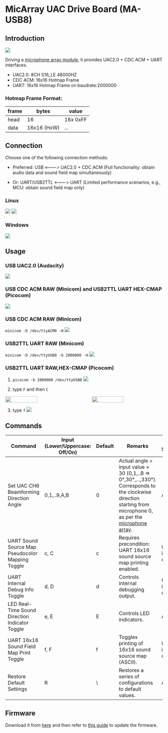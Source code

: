 # MicArray UAC Drive Board (MA-USB8)

## Introduction

![](../../assets/modules/micarray_usbboard_bl616/product-front.png)

Driving a [microphone array module]((./micarray.md)), it provides UAC2.0 + CDC ACM + UART interfaces.

- UAC2.0: 8CH S16_LE 48000HZ
- CDC ACM: 16x16 Hotmap Frame
- UART: 16x16 Hotmap Frame on baudrate:2000000 

### Hotmap Frame Format:

| frame| bytes        | value    |
|------|--------------|----------|
| head | 16           | 16x 0xFF |
| data | 16x16 (HxW)  | ...      |


## Connection

Choose one of the following connection methods:

  - Preferred: USB <---> UAC2.0 + CDC ACM (Full functionality: obtain audio data and sound field map simultaneously)

  - Or: UART/USB2TTL <---> UART (Limited performance scenarios, e.g., MCU: obtain sound field map only)

### Linux
![](../../assets/modules/micarray_usbboard_bl616/dmesg.png)
![](../../assets/modules/micarray_usbboard_bl616/lsusb.png)

### Windows
![](../../assets/modules/micarray_usbboard_bl616/devmgmt.png)



## Usage

### USB UAC2.0 (Audacity)
![](../../assets/modules/micarray_usbboard_bl616/audacity-linux-sine1k.png)

### USB CDC ACM RAW (Minicom) and USB2TTL UART HEX-CMAP (Picocom)

![](../../assets/modules/micarray_usbboard_bl616/minicom_acm&picocom_uart-combine.png)

### USB CDC ACM RAW (Minicom)

`minicom -D /dev/ttyACM0 -H`
![](../../assets/modules/micarray_usbboard_bl616/minicom_acm-raw.png)


### USB2TTL UART RAW (Minicom)

`minicom -D /dev/ttyUSB0 -b 2000000 -H`
![](../../assets/modules/micarray_usbboard_bl616/minicom_uart-raw.png)


### USB2TTL UART RAW,HEX-CMAP (Picocom)

1. `picocom -b 2000000 /dev/ttyUSB0`
![](../../assets/modules/micarray_usbboard_bl616/picocom_uart-raw-errcode.png)

2. type `F` and then `C`
<div style="display: flex; justify-content: space-between;">
  <img src="../../assets/modules/micarray_usbboard_bl616/picocom_uart-hex.png" style="width: 45%;">
  <img src="../../assets/modules/micarray_usbboard_bl616/picocom_uart-hex-cmap.png" style="width: 45%;">
</div>

3. type `f`
![](../../assets/modules/micarray_usbboard_bl616/picocom_uart-hex-to-raw-errcode.png)


## Commands

| Command                                          | Input (Lower/Uppercase: Off/On) | Default | Remarks                                      | Input Sources   |
|--------------------------------------------------|---------------------------------|---------|----------------------------------------------|-----------------|
| Set UAC CH6 Beamforming Direction Angle          | 0,1,..9,A,B | 0  | Actual angle = input value × 30 (0,1,..B => 0°,30°,...,330°). Corresponds to the clockwise direction starting from microphone 0, as per the [microphone array](./micarray.md).                                                           | Any             |
| UART Sound Source Map Pseudocolor Mapping Toggle | c, C        | c  | Requires precondition: UART 16x16 sound source map printing enabled.  | UART input only |
| UART Internal Debug Info Toggle                  | d, D        | d  | Controls internal debugging output.                                   | UART input only |
| LED Real-Time Sound Direction Indicator Toggle   | e, E        | E  | Controls LED indicators.                                              | Any             |
| UART 16x16 Sound Field Map Print Toggle          | f, F        | f  | Toggles printing of 16x16 sound source map (ASCII).                   | UART input only |
| Restore Default Settings                         | R           | \  |Restores a series of configurations to default values.                 | Any             |


## Firmware

Download it from [here](../../assets/modules/micarray_usbboard_bl616/firmware/MA-USB8-250822.bin) and then refer to [this guide](../logic_analyzer/combo8/update_firmware.html#Burn-firmware) to update the firmware.